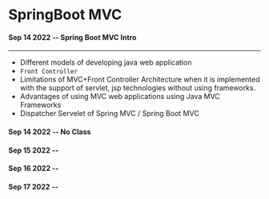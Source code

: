 # SpringBoot MVC

#### Sep 14 2022 -- Spring Boot MVC Intro
---

* Different models of developing java web application
* `Front Controller`
* Limitations of MVC+Front Controller Architecture when it is implemented with the support of servlet, jsp technologies without using       frameworks.
* Advantages of using MVC web applications using Java MVC Frameworks
* Dispatcher Servelet of Spring MVC / Spring Boot MVC

#### Sep 14 2022 -- No Class

#### Sep 15 2022 -- 

#### Sep 16 2022 -- 

#### Sep 17 2022 -- 




